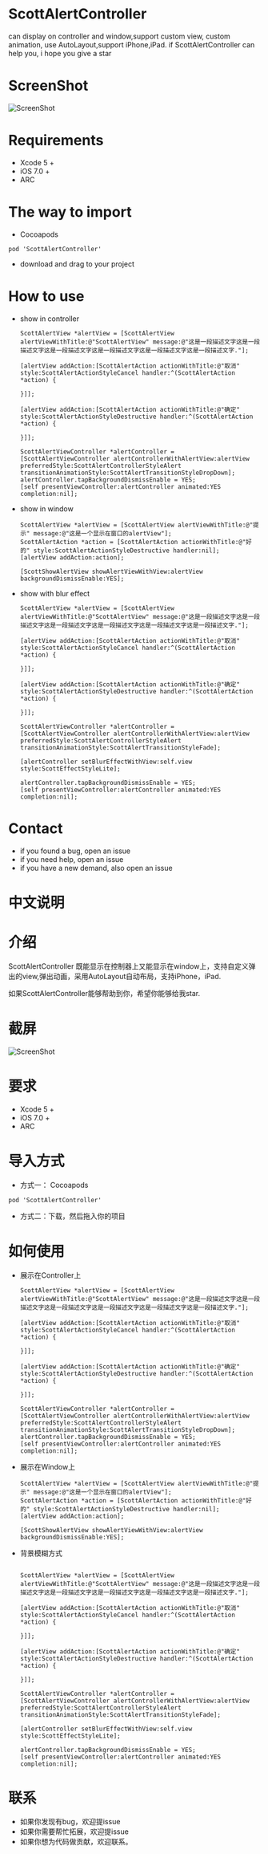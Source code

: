 # ScottAlertController
can display on controller and window,support custom view, custom animation, use AutoLayout,support iPhone,iPad.
if ScottAlertController can help you, i hope you give a star

# ScreenShot
![ScreenShot](https://github.com/LZAscott/ScottAlertController/blob/master/1.gif)

# Requirements
* Xcode 5 +
* iOS 7.0 +
* ARC

# The way to import
* Cocoapods

```
pod 'ScottAlertController'
```

* download and drag to your project

# How to use
* show in controller

    ```objc
    ScottAlertView *alertView = [ScottAlertView alertViewWithTitle:@"ScottAlertView" message:@"这是一段描述文字这是一段描述文字这是一段描述文字这是一段描述文字这是一段描述文字这是一段描述文字."];
    
    [alertView addAction:[ScottAlertAction actionWithTitle:@"取消" style:ScottAlertActionStyleCancel handler:^(ScottAlertAction *action) {
        
    }]];
    
    [alertView addAction:[ScottAlertAction actionWithTitle:@"确定" style:ScottAlertActionStyleDestructive handler:^(ScottAlertAction *action) {
        
    }]];
    
    ScottAlertViewController *alertController = [ScottAlertViewController alertControllerWithAlertView:alertView preferredStyle:ScottAlertControllerStyleAlert transitionAnimationStyle:ScottAlertTransitionStyleDropDown];
    alertController.tapBackgroundDismissEnable = YES;
    [self presentViewController:alertController animated:YES completion:nil];
    
    ```

* show in window

    ```objc
    ScottAlertView *alertView = [ScottAlertView alertViewWithTitle:@"提示" message:@"这是一个显示在窗口的alertView"];
    ScottAlertAction *action = [ScottAlertAction actionWithTitle:@"好的" style:ScottAlertActionStyleDestructive handler:nil];
    [alertView addAction:action];
    
    [ScottShowAlertView showAlertViewWithView:alertView backgroundDismissEnable:YES];
    ```
    
* show with blur effect

    ```objc
    ScottAlertView *alertView = [ScottAlertView alertViewWithTitle:@"ScottAlertView" message:@"这是一段描述文字这是一段描述文字这是一段描述文字这是一段描述文字这是一段描述文字这是一段描述文字."];
    
    [alertView addAction:[ScottAlertAction actionWithTitle:@"取消" style:ScottAlertActionStyleCancel handler:^(ScottAlertAction *action) {
        
    }]];
    
    [alertView addAction:[ScottAlertAction actionWithTitle:@"确定" style:ScottAlertActionStyleDestructive handler:^(ScottAlertAction *action) {
        
    }]];
    
    ScottAlertViewController *alertController = [ScottAlertViewController alertControllerWithAlertView:alertView preferredStyle:ScottAlertControllerStyleAlert transitionAnimationStyle:ScottAlertTransitionStyleFade];
    
    [alertController setBlurEffectWithView:self.view style:ScottEffectStyleLite];
    
    alertController.tapBackgroundDismissEnable = YES;
    [self presentViewController:alertController animated:YES completion:nil];
    ```
    
# Contact
* if you found a bug, open an issue
* if you need help, open an issue
* if you have a new demand, also open an issue




# 中文说明

# 介绍
ScottAlertController 既能显示在控制器上又能显示在window上，支持自定义弹出的view,弹出动画，采用AutoLayout自动布局，支持iPhone，iPad.

如果ScottAlertController能够帮助到你，希望你能够给我star.

# 截屏
![ScreenShot](https://github.com/LZAscott/ScottAlertController/blob/master/1.gif)

# 要求
* Xcode 5 +
* iOS 7.0 +
* ARC

# 导入方式
* 方式一： Cocoapods

```
pod 'ScottAlertController'
```

* 方式二：下载，然后拖入你的项目

# 如何使用
* 展示在Controller上

    ```objc
    ScottAlertView *alertView = [ScottAlertView alertViewWithTitle:@"ScottAlertView" message:@"这是一段描述文字这是一段描述文字这是一段描述文字这是一段描述文字这是一段描述文字这是一段描述文字."];
    
    [alertView addAction:[ScottAlertAction actionWithTitle:@"取消" style:ScottAlertActionStyleCancel handler:^(ScottAlertAction *action) {
        
    }]];
    
    [alertView addAction:[ScottAlertAction actionWithTitle:@"确定" style:ScottAlertActionStyleDestructive handler:^(ScottAlertAction *action) {
        
    }]];
    
    ScottAlertViewController *alertController = [ScottAlertViewController alertControllerWithAlertView:alertView preferredStyle:ScottAlertControllerStyleAlert transitionAnimationStyle:ScottAlertTransitionStyleDropDown];
    alertController.tapBackgroundDismissEnable = YES;
    [self presentViewController:alertController animated:YES completion:nil];
    
    ```

* 展示在Window上

    ```objc
    ScottAlertView *alertView = [ScottAlertView alertViewWithTitle:@"提示" message:@"这是一个显示在窗口的alertView"];
    ScottAlertAction *action = [ScottAlertAction actionWithTitle:@"好的" style:ScottAlertActionStyleDestructive handler:nil];
    [alertView addAction:action];
    
    [ScottShowAlertView showAlertViewWithView:alertView backgroundDismissEnable:YES];
    ```
    
* 背景模糊方式

    ```objc
    
    ScottAlertView *alertView = [ScottAlertView alertViewWithTitle:@"ScottAlertView" message:@"这是一段描述文字这是一段描述文字这是一段描述文字这是一段描述文字这是一段描述文字这是一段描述文字."];
    
    [alertView addAction:[ScottAlertAction actionWithTitle:@"取消" style:ScottAlertActionStyleCancel handler:^(ScottAlertAction *action) {
        
    }]];
    
    [alertView addAction:[ScottAlertAction actionWithTitle:@"确定" style:ScottAlertActionStyleDestructive handler:^(ScottAlertAction *action) {
        
    }]];
    
    ScottAlertViewController *alertController = [ScottAlertViewController alertControllerWithAlertView:alertView preferredStyle:ScottAlertControllerStyleAlert transitionAnimationStyle:ScottAlertTransitionStyleFade];
    
    [alertController setBlurEffectWithView:self.view style:ScottEffectStyleLite];
    
    alertController.tapBackgroundDismissEnable = YES;
    [self presentViewController:alertController animated:YES completion:nil];
    ```
    
# 联系
* 如果你发现有bug，欢迎提issue
* 如果你需要帮忙拓展，欢迎提issue
* 如果你想为代码做贡献，欢迎联系。

